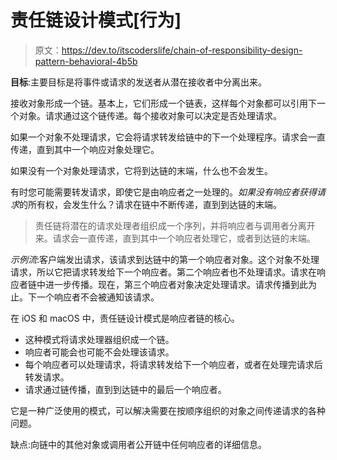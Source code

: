# 责任链设计模式[行为]

> 原文：<https://dev.to/itscoderslife/chain-of-responsibility-design-pattern-behavioral-4b5b>

**目标**:主要目标是将事件或请求的发送者从潜在接收者中分离出来。

接收对象形成一个链。基本上，它们形成一个链表，这样每个对象都可以引用下一个对象。请求通过这个链传递。每个接收对象可以决定是否处理请求。

如果一个对象不处理请求，它会将请求转发给链中的下一个处理程序。请求会一直传递，直到其中一个响应对象处理它。

如果没有一个对象处理请求，它将到达链的末端，什么也不会发生。

有时您可能需要转发请求，即使它是由响应者之一处理的。*如果没有响应者获得请求*的所有权，会发生什么？请求在链中不断传递，直到到达链的末端。

> 责任链将潜在的请求处理者组织成一个序列，并将响应者与调用者分离开来。请求会一直传递，直到其中一个响应者处理它，或者到达链的末端。

*示例流*:客户端发出请求，该请求到达链中的第一个响应者对象。这个对象不处理请求，所以它把请求转发给下一个响应者。第二个响应者也不处理请求。请求在响应者链中进一步传播。现在，第三个响应者对象决定处理请求。请求传播到此为止。下一个响应者不会被通知该请求。

在 iOS 和 macOS 中，责任链设计模式是响应者链的核心。

*   这种模式将请求处理器组织成一个链。
*   响应者可能会也可能不会处理该请求。
*   每个响应者可以处理请求，将请求转发给下一个响应者，或者在处理完请求后转发请求。
*   请求通过链传播，直到到达链中的最后一个响应者。

它是一种广泛使用的模式，可以解决需要在按顺序组织的对象之间传递请求的各种问题。

缺点:向链中的其他对象或调用者公开链中任何响应者的详细信息。